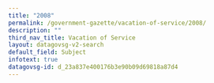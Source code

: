 ```yaml
---
title: "2008"
permalink: /government-gazette/vacation-of-service/2008/
description: ""
third_nav_title: Vacation of Service
layout: datagovsg-v2-search
default_field: Subject
infotext: true
datagovsg-id: d_23a837e400176b3e90b09d69818a87d4
---
```

